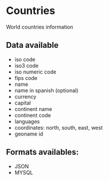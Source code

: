 # Countries
World countries information

## Data available
- iso code
- iso3 code
- iso numeric code
- fips code
- name
- name in spanish (optional)
- currency
- capital
- continent name
- continent code
- languages
- coordinates: north, south, east, west
- geoname id

## Formats availables:
- JSON
- MYSQL
